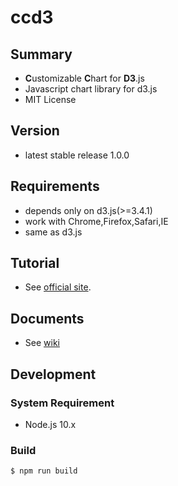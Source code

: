 ccd3
====

## Summary
* **C**ustomizable **C**hart for **D3**.js
* Javascript chart library for d3.js
* MIT License

## Version
* latest stable release 1.0.0

## Requirements
* depends only on d3.js(>=3.4.1)
* work with Chrome,Firefox,Safari,IE
 * same as d3.js

## Tutorial
* See [official site](http://g0e.net/ccd3).

## Documents
* See [wiki](https://github.com/g0e/ccd3/wiki)


## Development

### System Requirement
* Node.js 10.x

### Build

```
$ npm run build
```
